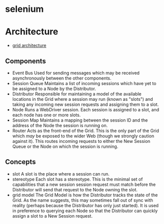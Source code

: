 # selenium

# Architecture
* [grid architecture](https://www.selenium.dev/documentation/grid/architecture/)

## Components
* Event Bus
Used for sending messages which may be received asynchronously between the other components.
* Session Queue
Maintains a list of incoming sessions which have yet to be assigned to a Node by the Distributor.
* Distributor
Responsible for maintaining a model of the available locations in the Grid where a 
session may run (known as "slots") and taking any incoming new session requests and assigning them to a slot.
* Node
Runs a WebDriver session. Each session is assigned to a slot, and each node has one or more slots.
* Session Map
Maintains a mapping between the session ID and the address of the Node the session is running on.
* Router
Acts as the front-end of the Grid. This is the only part of the Grid which _may_ be exposed to the 
wider Web (though we strongly caution against it). This routes incoming requests to either the 
New Session Queue or the Node on which the session is running.

## Concepts
* slot
A slot is the place where a session can run.
* stereotype
Each slot has a stereotype. This is the minimal set of capabilities that a new session session request must match before the Distributor will send that request to the Node owning the slot.
* grid model
The Grid Model is how the Distributor tracks the state of the Grid. As the name suggests, this may sometimes fall out of sync with reality (perhaps because the Distributor has only just started). It is used in preference to querying each Node so that the Distributor can quickly assign a slot to a New Session request.

